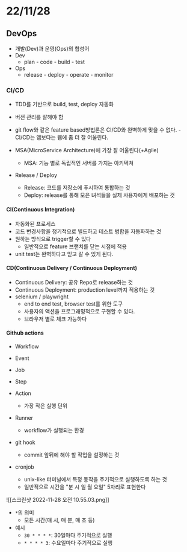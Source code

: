 # 22/11/28

## DevOps

- 개발(Dev)과 운영(Ops)의 합성어
- Dev
	- plan - code - build - test
- Ops
	- release - deploy - operate - monitor
### CI/CD

- TDD를 기반으로 build, test, deploy 자동화
- 버전 관리를 잘해야 함
- git flow와 같은 feature based방법론은 CI/CD와 완벽하게 맞을 수 없다.
		- CI/CD는 앱보다는 웹에 좀 더 잘 어울린다.
- MSA(MicroService Architecture)에 가장 잘 어울린다(+Agile)
	- MSA: 기능 별로 독립적인 서버를 가지는 아키텍쳐

- Release / Deploy
	- Release: 코드를 저장소에 푸시하여 통합하는 것
	- Deploy: release를 통해 모은 녀석들을 실제 사용자에게 배포하는 것

#### CI(Continuous Integration)
- 자동화된 프로세스
- 코드 변경사항을 정기적으로 빌드하고 테스트 병합을 자동화하는 것
- 원하는 방식으로 trigger할 수 있다
	- 일반적으로 feature 브랜치를 닫는 시점에 적용
- unit test는 완벽하다고 믿고 갈 수 있게 된다.

#### CD(Continuous Delivery / Continuous Deployment)
- Continuous Delivery: 공유 Repo로 release하는 것
- Continuous Deployment: production level까지 적용하는 것
- selenium / playwright
	- end to end test, browser test를 위한 도구
	- 사용자의 액션을 프로그래밍적으로 구현할 수 있다.
	- 브라우저 별로 체크 가능하다

#### Github actions

-   Workflow
-   Event
-   Job
-   Step
-   Action
	- 가장 작은 실행 단위
-   Runner
	- workflow가 실행되는 환경

- git hook
	- commit 앞뒤에 해야 할 작업을 설정하는 것

- cronjob
	- unix-like 터미널에서 특정 동작을 주기적으로 실행하도록 하는 것
	- 일반적으로 시간을 "분 시 일 월 요일" 5자리로 표현한다

![[스크린샷 2022-11-28 오전 10.55.03.png]]
- `*`의 의미
	- 모든 시간(매 시, 매 분, 매 초 등)
- 예시
	- `30 * * * *`: 30일마다 주기적으로 실행
	- `* * * * 3`: 수요일마다 주기적으로 실행

